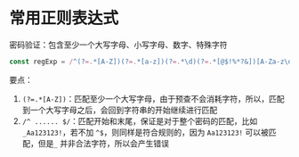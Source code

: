 # 常用正则表达式

密码验证：包含至少一个大写字母、小写字母、数字、特殊字符

```js
const regExp = /^(?=.*[A-Z])(?=.*[a-z])(?=.*\d)(?=.*[@$!%*?&])[A-Za-z\d@$!%*?&]{8,}$/;
```

要点：

1. `(?=.*[A-Z])`：匹配至少一个大写字母，由于预查不会消耗字符，所以，匹配到一个大写字母之后，会回到字符串的开始继续进行匹配
1. `/^ ...... $/`：匹配开始和末尾，保证是对于整个密码的匹配，比如 `_Aa123123!`，若不加 `^$`，则同样是符合规则的，因为 `Aa123123!` 可以被匹配，但是`_` 并非合法字符，所以会产生错误